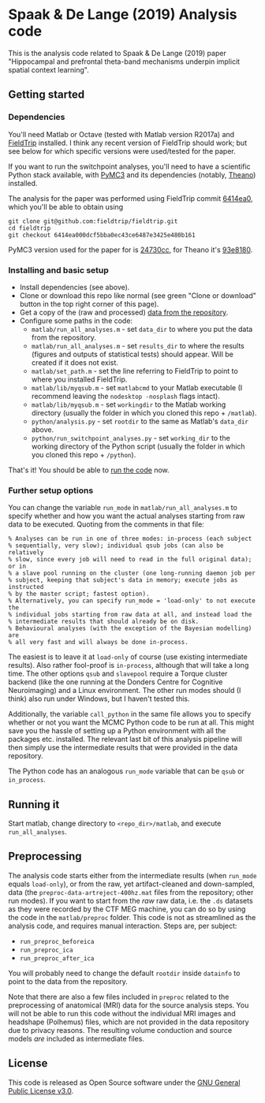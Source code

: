 # Spaak & De Lange (2019) Analysis code

This is the analysis code related to Spaak & De Lange (2019) paper "Hippocampal and prefrontal theta-band mechanisms underpin implicit spatial context learning".

## Getting started

### Dependencies

You'll need Matlab or Octave (tested with Matlab version R2017a) and [FieldTrip](https://github.com/fieldtrip/fieldtrip) installed. I think any recent version of FieldTrip should work; but see below for which specific versions were used/tested for the paper.

If you want to run the switchpoint analyses, you'll need to have a scientific Python stack available, with [PyMC3](https://github.com/pymc-devs/pymc3) and its dependencies (notably, [Theano](https://github.com/Theano/Theano)) installed.

The analysis for the paper was performed using FieldTrip commit [6414ea0](https://github.com/fieldtrip/fieldtrip/tree/6414ea000dcf5bba0ec43ce6487e3425e480b161), which you'll be able to obtain using

```
git clone git@github.com:fieldtrip/fieldtrip.git
cd fieldtrip
git checkout 6414ea000dcf5bba0ec43ce6487e3425e480b161
```

PyMC3 version used for the paper for is [24730cc](https://github.com/Spaak/pymc3/tree/24730cc360852e27020f5b7c5ca07d3791ccb167), for Theano it's [93e8180](https://github.com/Theano/Theano/tree/93e8180bf08b6fbe587b6f0ecc877ec90e6e1681).

### Installing and basic setup

* Install dependencies (see above).
* Clone or download this repo like normal (see green "Clone or download" button in the top right corner of this page).
* Get a copy of the (raw and processed) [data from the repository](https://hdl.handle.net/11633/aacstiks).
* Configure some paths in the code:
    * `matlab/run_all_analyses.m` - set `data_dir` to where you put the data from the repository.
    * `matlab/run_all_analyses.m` - set `results_dir` to where the results (figures and outputs of statistical tests) should appear. Will be created if it does not exist.
    * `matlab/set_path.m` - set the line referring to FieldTrip to point to where you installed FieldTrip.
    * `matlab/lib/myqsub.m` - set `matlabcmd` to your Matlab executable (I recommend leaving the `nodesktop -nosplash` flags intact).
    * `matlab/lib/myqsub.m` - set `workingdir` to the Matlab working directory (usually the folder in which you cloned this repo + `/matlab`).
    * `python/analysis.py` - set `rootdir` to the same as Matlab's `data_dir` above.
    * `python/run_switchpoint_analyses.py` - set `working_dir` to the working directory of the Python script (usually the folder in which you cloned this repo + `/python`).

That's it! You should be able to [run the code](#running-it) now.

### Further setup options

You can change the variable `run_mode` in `matlab/run_all_analyses.m` to specify whether and how you want the actual analyses starting from raw data to be executed. Quoting from the comments in that file:

```
% Analyses can be run in one of three modes: in-process (each subject
% sequentially, very slow); individual qsub jobs (can also be relatively
% slow, since every job will need to read in the full original data); or in
% a slave pool running on the cluster (one long-running daemon job per
% subject, keeping that subject's data in memory; execute jobs as instructed 
% by the master script; fastest option).
% Alternatively, you can specify run_mode = 'load-only' to not execute the
% individual jobs starting from raw data at all, and instead load the
% intermediate results that should already be on disk.
% Behavioural analyses (with the exception of the Bayesian modelling) are
% all very fast and will always be done in-process.
```

The easiest is to leave it at `load-only` of course (use existing intermediate results). Also rather fool-proof is `in-process`, although that will take a long time. The other options `qsub` and `slavepool` require a Torque cluster backend (like the one running at the Donders Centre for Cognitive Neuroimaging) and a Linux environment. The other run modes should (I think) also run under Windows, but I haven't tested this.

Additionally, the variable `call_python` in the same file allows you to specify whether or not you want the MCMC Python code to be run at all. This might save you the hassle of setting up a Python environment with all the packages etc. installed. The relevant last bit of this analysis pipeline will then simply use the intermediate results that were provided in the data repository.

The Python code has an analogous `run_mode` variable that can be `qsub` or `in_process`.

## Running it

Start matlab, change directory to `<repo_dir>/matlab`, and execute `run_all_analyses`.

## Preprocessing

The analysis code starts either from the intermediate results (when `run_mode` equals `load-only`), or from the raw, yet artifact-cleaned and down-sampled, data (the `preproc-data-artreject-400hz.mat` files from the repository; other run modes). If you want to start from the _raw_ raw data, i.e. the `.ds` datasets as they were recorded by the CTF MEG machine, you can do so by using the code in the `matlab/preproc` folder. This code is not as streamlined as the analysis code, and requires manual interaction. Steps are, per subject:

* `run_preproc_beforeica`
* `run_preproc_ica`
* `run_preproc_after_ica`

You will probably need to change the default `rootdir` inside `datainfo` to point to the data from the repository.

Note that there are also a few files included in `preproc` related to the preprocessing of anatomical (MRI) data for the source analysis steps. You will not be able to run this code without the individual MRI images and headshape (Polhemus) files, which are not provided in the data repository due to privacy reasons. The resulting volume conduction and source models _are_ included as intermediate files.

## License

This code is released as Open Source software under the [GNU General Public License v3.0](https://www.gnu.org/licenses/gpl-3.0.en.html).